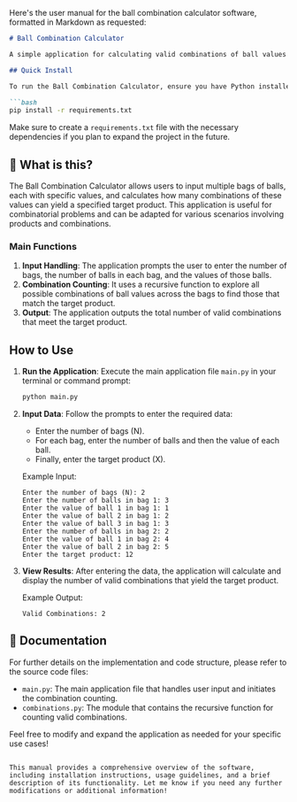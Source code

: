 Here's the user manual for the ball combination calculator software, formatted in Markdown as requested:

```markdown
# Ball Combination Calculator

A simple application for calculating valid combinations of ball values from multiple bags to achieve a target product.

## Quick Install

To run the Ball Combination Calculator, ensure you have Python installed on your machine. You can install the required dependencies using pip:

```bash
pip install -r requirements.txt
```

Make sure to create a `requirements.txt` file with the necessary dependencies if you plan to expand the project in the future.

## 🤔 What is this?

The Ball Combination Calculator allows users to input multiple bags of balls, each with specific values, and calculates how many combinations of these values can yield a specified target product. This application is useful for combinatorial problems and can be adapted for various scenarios involving products and combinations.

### Main Functions

1. **Input Handling**: The application prompts the user to enter the number of bags, the number of balls in each bag, and the values of those balls.
2. **Combination Counting**: It uses a recursive function to explore all possible combinations of ball values across the bags to find those that match the target product.
3. **Output**: The application outputs the total number of valid combinations that meet the target product.

## How to Use

1. **Run the Application**: Execute the main application file `main.py` in your terminal or command prompt:

    ```bash
    python main.py
    ```

2. **Input Data**: Follow the prompts to enter the required data:
   - Enter the number of bags (N).
   - For each bag, enter the number of balls and then the value of each ball.
   - Finally, enter the target product (X).

   Example Input:
   ```
   Enter the number of bags (N): 2
   Enter the number of balls in bag 1: 3
   Enter the value of ball 1 in bag 1: 1
   Enter the value of ball 2 in bag 1: 2
   Enter the value of ball 3 in bag 1: 3
   Enter the number of balls in bag 2: 2
   Enter the value of ball 1 in bag 2: 4
   Enter the value of ball 2 in bag 2: 5
   Enter the target product: 12
   ```

3. **View Results**: After entering the data, the application will calculate and display the number of valid combinations that yield the target product.

   Example Output:
   ```
   Valid Combinations: 2
   ```

## 📖 Documentation

For further details on the implementation and code structure, please refer to the source code files:

- `main.py`: The main application file that handles user input and initiates the combination counting.
- `combinations.py`: The module that contains the recursive function for counting valid combinations.

Feel free to modify and expand the application as needed for your specific use cases!
```

This manual provides a comprehensive overview of the software, including installation instructions, usage guidelines, and a brief description of its functionality. Let me know if you need any further modifications or additional information!